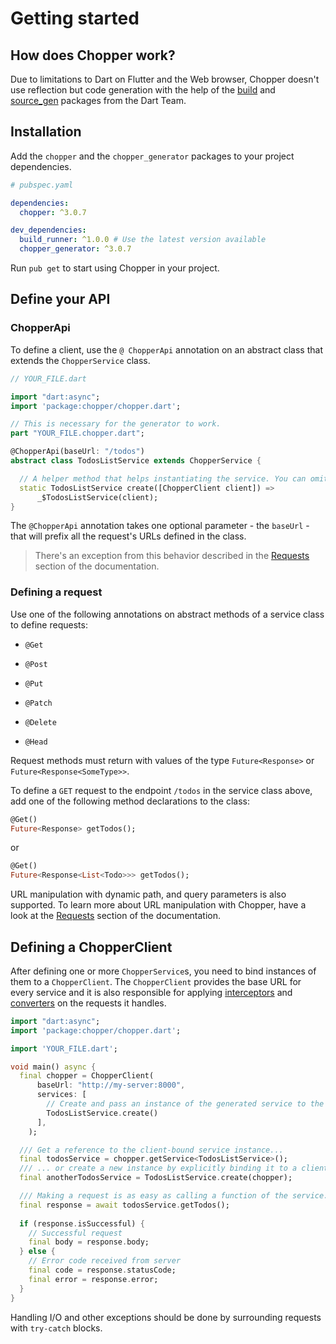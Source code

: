 # Getting started

## How does Chopper work?

Due to limitations to Dart on Flutter and the Web browser, Chopper doesn't use reflection but code generation with the help of the [build](https://pub.dev/packages/build) and [source\_gen](https://pub.dev/packages/source_gen) packages from the Dart Team.

## Installation

Add the `chopper` and the `chopper_generator` packages to your project dependencies.

```yaml
# pubspec.yaml

dependencies:
  chopper: ^3.0.7

dev_dependencies:
  build_runner: ^1.0.0 # Use the latest version available
  chopper_generator: ^3.0.7
```

Run `pub get` to start using Chopper in your project.

## Define your API

### ChopperApi

To define a client, use the `@
ChopperApi` annotation on an abstract class that extends the `ChopperService` class.

```dart
// YOUR_FILE.dart

import "dart:async";
import 'package:chopper/chopper.dart';

// This is necessary for the generator to work.
part "YOUR_FILE.chopper.dart";

@ChopperApi(baseUrl: "/todos")
abstract class TodosListService extends ChopperService {

  // A helper method that helps instantiating the service. You can omit this method and use the generated class directly instead.
  static TodosListService create([ChopperClient client]) => 
      _$TodosListService(client);
}
```

The `@ChopperApi` annotation takes one optional parameter - the `baseUrl` - that will prefix all the request's URLs defined in the class.

> There's an exception from this behavior described in the [Requests](requests.md) section of the documentation.

### Defining a request

Use one of the following annotations on abstract methods of a service class to define requests:

* `@Get` 

* `@Post` 

* `@Put`

* `@Patch`

* `@Delete`

* `@Head`

Request methods must return with values of the type `Future<Response>` or `Future<Response<SomeType>>`.

To define a `GET` request to the endpoint `/todos` in the service class above, add one of the following method declarations to the class:

```dart
@Get()
Future<Response> getTodos();
```

or

```dart
@Get()
Future<Response<List<Todo>>> getTodos();
```

URL manipulation with dynamic path, and query parameters is also supported. To learn more about URL manipulation with Chopper, have a look at the [Requests](requests.md) section of the documentation. 

## Defining a ChopperClient

After defining one or more `ChopperService`s, you need to bind instances of them to a `ChopperClient`. The `ChopperClient` provides the base URL for every service and it is also responsible for applying [interceptors](interceptors.md) and [converters](converters/converters.md) on the requests it handles.

```dart
import "dart:async";
import 'package:chopper/chopper.dart';

import 'YOUR_FILE.dart';

void main() async {
  final chopper = ChopperClient(
      baseUrl: "http://my-server:8000",
      services: [
        // Create and pass an instance of the generated service to the client
        TodosListService.create()
      ],
    );

  /// Get a reference to the client-bound service instance...
  final todosService = chopper.getService<TodosListService>();
  /// ... or create a new instance by explicitly binding it to a client.
  final anotherTodosService = TodosListService.create(chopper);

  /// Making a request is as easy as calling a function of the service.
  final response = await todosService.getTodos();
  
  if (response.isSuccessful) {
    // Successful request
    final body = response.body;
  } else {
    // Error code received from server
    final code = response.statusCode;
    final error = response.error;
  }
}
```

Handling I/O and other exceptions should be done by surrounding requests with `try-catch` blocks.
